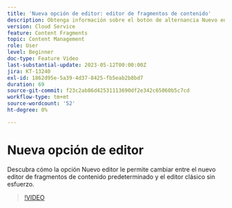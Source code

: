 ```yaml
---
title: 'Nueva opción de editor: editor de fragmentos de contenido'
description: Obtenga información sobre el botón de alternancia Nuevo editor que le permite cambiar entre el editor predeterminado Nuevo fragmento de contenido y el editor clásico sin esfuerzo.
version: Cloud Service
feature: Content Fragments
topic: Content Management
role: User
level: Beginner
doc-type: Feature Video
last-substantial-update: 2023-05-12T00:00:00Z
jira: KT-13240
exl-id: 1862d95e-5a39-4d37-8425-fb5eab2b8bd7
duration: 69
source-git-commit: f23c2ab86d42531113690df2e342c65060b5c7cd
workflow-type: tm+mt
source-wordcount: '52'
ht-degree: 0%

---
```


# Nueva opción de editor

Descubra cómo la opción Nuevo editor le permite cambiar entre el nuevo editor de fragmentos de contenido predeterminado y el editor clásico sin esfuerzo.

>[!VIDEO](https://video.tv.adobe.com/v/3419312/?learn=on)
